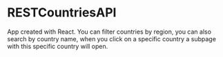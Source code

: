 # RESTCountriesAPI
App created with React. You can filter countries by region, you can also search by country name, when you click on a specific country a subpage with this specific country will open.


